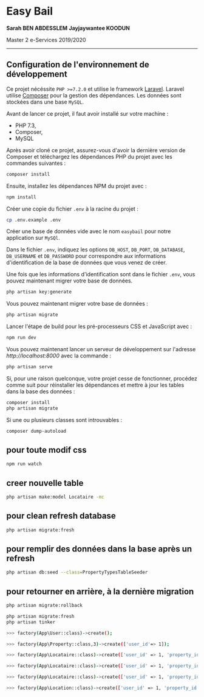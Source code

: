 # Easy Bail

**Sarah BEN ABDESSLEM**
**Jayjaywantee KOODUN**

Master 2 e-Services 2019/2020

---

## Configuration de l'environnement de développement

Ce projet nécéssite `PHP >=7.2.0` et utilise le framework [Laravel](<(https://laravel.com/docs)>). Laravel utilise [Composer](https://getcomposer.org/) pour la gestion des dépendances. Les données sont stockées dans une base `MySQL`.

Avant de lancer ce projet, il faut avoir installé sur votre machine :

-   PHP 7.3,
-   Composer,
-   MySQL

Après avoir cloné ce projet, assurez-vous d'avoir la dernière version de Composer et téléchargez les dépendances PHP du projet avec les commandes suivantes :

```bash
composer install
```

Ensuite, installez les dépendances NPM du projet avec :

```bash
npm install
```

Créer une copie du fichier `.env` à la racine du projet :

```bash
cp .env.example .env
```

Créer une base de données vide avec le nom `easybail` pour notre application sur `MySQl`.

Dans le fichier `.env`, indiquez les options `DB_HOST`, `DB_PORT`, `DB_DATABASE`, `DB_USERNAME` et `DB_PASSWORD` pour correspondre aux informations d'identification de la base de données que vous venez de créer.

Une fois que les informations d'identification sont dans le fichier `.env`, vous pouvez maintenant migrer votre base de données.

```bash
php artisan key:generate
```

Vous pouvez maintenant migrer votre base de données :

```bash
php artisan migrate
```

Lancer l'étape de build pour les pré-processeurs CSS et JavaScript avec :

```bash
npm run dev
```

Vous pouvez maintenant lancer un serveur de développement sur l'adresse _http://localhost:8000_ avec la commande :

```bash
php artisan serve
```

Si, pour une raison quelconque, votre projet cesse de fonctionner, procédez comme suit pour réinstaller les dépendances et mettre à jour les tables dans la base des données :

```bash
composer install
php artisan migrate
```

Si une ou plusieurs classes sont introuvables :

```bash
composer dump-autoload
```


## pour toute modif css

```bash
npm run watch
```

## creer nouvelle table

```bash
php artisan make:model Locataire -mc
```

## pour clean refresh database

```bash
php artisan migrate:fresh
```

## pour remplir des données dans la base après un refresh

```bash
php artisan db:seed --class=PropertyTypesTableSeeder
```

## pour retourner en arrière, à la dernière migration

```bash
php artisan migrate:rollback
```



```bash
php artisan migrate:fresh
php artisan tinker

>>> factory(App\User::class)->create();

>>> factory(App\Property::class,3)->create(['user_id'=> 1]);

>>> factory(App\Locataire::class)->create(['user_id' => 1, 'property_id' => 1] );

>>> factory(App\Locataire::class)->create(['user_id' => 1, 'property_id' => 2] );

>>> factory(App\Locataire::class)->create(['user_id' => 1, 'property_id' => 3] );

>>> factory(App\Location::class)->create(['user_id' => 1, 'property_id' => 1, 'locataire_id' => 1] );
```

